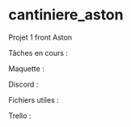 # cantiniere_aston
Projet 1 front Aston

Tâches en cours : 

Maquette : 

Discord : 

Fichiers utiles :

Trello : 
